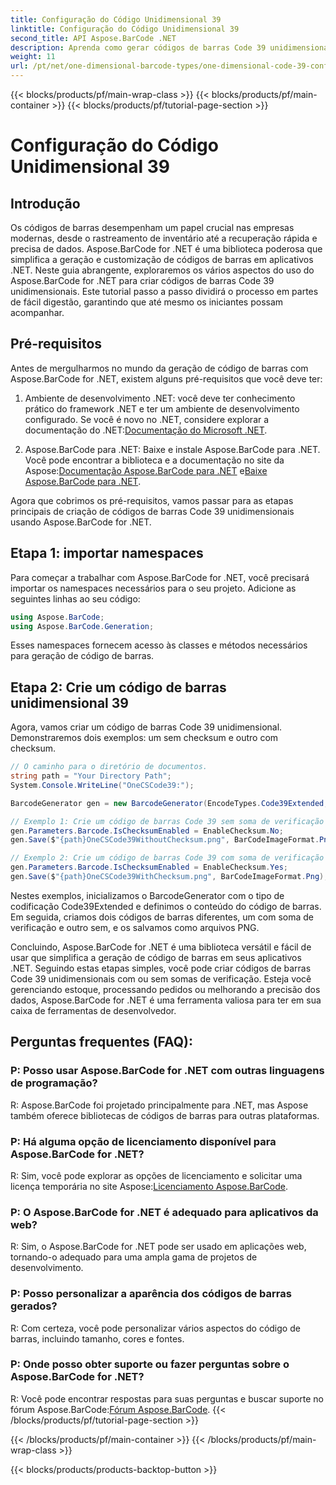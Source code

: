 ```yaml
---
title: Configuração do Código Unidimensional 39
linktitle: Configuração do Código Unidimensional 39
second_title: API Aspose.BarCode .NET
description: Aprenda como gerar códigos de barras Code 39 unidimensionais em .NET com Aspose.BarCode. Guia passo a passo para desenvolvedores.
weight: 11
url: /pt/net/one-dimensional-barcode-types/one-dimensional-code-39-configuration/
---
```


{{< blocks/products/pf/main-wrap-class >}}
{{< blocks/products/pf/main-container >}}
{{< blocks/products/pf/tutorial-page-section >}}

# Configuração do Código Unidimensional 39


## Introdução

Os códigos de barras desempenham um papel crucial nas empresas modernas, desde o rastreamento de inventário até a recuperação rápida e precisa de dados. Aspose.BarCode for .NET é uma biblioteca poderosa que simplifica a geração e customização de códigos de barras em aplicativos .NET. Neste guia abrangente, exploraremos os vários aspectos do uso do Aspose.BarCode for .NET para criar códigos de barras Code 39 unidimensionais. Este tutorial passo a passo dividirá o processo em partes de fácil digestão, garantindo que até mesmo os iniciantes possam acompanhar.

## Pré-requisitos

Antes de mergulharmos no mundo da geração de código de barras com Aspose.BarCode for .NET, existem alguns pré-requisitos que você deve ter:

1.  Ambiente de desenvolvimento .NET: você deve ter conhecimento prático do framework .NET e ter um ambiente de desenvolvimento configurado. Se você é novo no .NET, considere explorar a documentação do .NET:[Documentação do Microsoft .NET](https://docs.microsoft.com/en-us/dotnet/).

2. Aspose.BarCode para .NET: Baixe e instale Aspose.BarCode para .NET. Você pode encontrar a biblioteca e a documentação no site da Aspose:[Documentação Aspose.BarCode para .NET](https://reference.aspose.com/barcode/net/) e[Baixe Aspose.BarCode para .NET](https://releases.aspose.com/barcode/net/).

Agora que cobrimos os pré-requisitos, vamos passar para as etapas principais de criação de códigos de barras Code 39 unidimensionais usando Aspose.BarCode for .NET.

## Etapa 1: importar namespaces
Para começar a trabalhar com Aspose.BarCode for .NET, você precisará importar os namespaces necessários para o seu projeto. Adicione as seguintes linhas ao seu código:

```csharp
using Aspose.BarCode;
using Aspose.BarCode.Generation;
```

Esses namespaces fornecem acesso às classes e métodos necessários para geração de código de barras.

## Etapa 2: Crie um código de barras unidimensional 39

Agora, vamos criar um código de barras Code 39 unidimensional. Demonstraremos dois exemplos: um sem checksum e outro com checksum.

```csharp
// O caminho para o diretório de documentos.
string path = "Your Directory Path";
System.Console.WriteLine("OneCSCode39:");

BarcodeGenerator gen = new BarcodeGenerator(EncodeTypes.Code39Extended, "CODE");

// Exemplo 1: Crie um código de barras Code 39 sem soma de verificação
gen.Parameters.Barcode.IsChecksumEnabled = EnableChecksum.No;
gen.Save($"{path}OneCSCode39WithoutChecksum.png", BarCodeImageFormat.Png);

// Exemplo 2: Crie um código de barras Code 39 com soma de verificação
gen.Parameters.Barcode.IsChecksumEnabled = EnableChecksum.Yes;
gen.Save($"{path}OneCSCode39WithChecksum.png", BarCodeImageFormat.Png);
```

Nestes exemplos, inicializamos o BarcodeGenerator com o tipo de codificação Code39Extended e definimos o conteúdo do código de barras. Em seguida, criamos dois códigos de barras diferentes, um com soma de verificação e outro sem, e os salvamos como arquivos PNG.

Concluindo, Aspose.BarCode for .NET é uma biblioteca versátil e fácil de usar que simplifica a geração de código de barras em seus aplicativos .NET. Seguindo estas etapas simples, você pode criar códigos de barras Code 39 unidimensionais com ou sem somas de verificação. Esteja você gerenciando estoque, processando pedidos ou melhorando a precisão dos dados, Aspose.BarCode for .NET é uma ferramenta valiosa para ter em sua caixa de ferramentas de desenvolvedor.

## Perguntas frequentes (FAQ):

### P: Posso usar Aspose.BarCode for .NET com outras linguagens de programação?
R: Aspose.BarCode foi projetado principalmente para .NET, mas Aspose também oferece bibliotecas de códigos de barras para outras plataformas.

### P: Há alguma opção de licenciamento disponível para Aspose.BarCode for .NET?
R: Sim, você pode explorar as opções de licenciamento e solicitar uma licença temporária no site Aspose:[Licenciamento Aspose.BarCode](https://purchase.aspose.com/temporary-license/).

### P: O Aspose.BarCode for .NET é adequado para aplicativos da web?
R: Sim, o Aspose.BarCode for .NET pode ser usado em aplicações web, tornando-o adequado para uma ampla gama de projetos de desenvolvimento.

### P: Posso personalizar a aparência dos códigos de barras gerados?
R: Com certeza, você pode personalizar vários aspectos do código de barras, incluindo tamanho, cores e fontes.

### P: Onde posso obter suporte ou fazer perguntas sobre o Aspose.BarCode for .NET?
 R: Você pode encontrar respostas para suas perguntas e buscar suporte no fórum Aspose.BarCode:[Fórum Aspose.BarCode](https://forum.aspose.com/c/barcode/13).
{{< /blocks/products/pf/tutorial-page-section >}}

{{< /blocks/products/pf/main-container >}}
{{< /blocks/products/pf/main-wrap-class >}}

{{< blocks/products/products-backtop-button >}}
